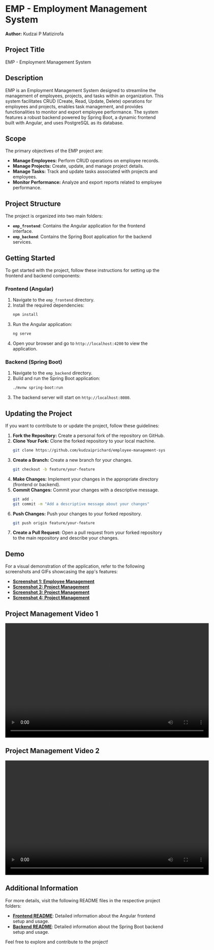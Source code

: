 
# EMP - Employment Management System

**Author:** Kudzai P Matizirofa

## Project Title

EMP - Employment Management System

## Description

EMP is an Employment Management System designed to streamline the management of employees, projects, and tasks within an organization. This system facilitates CRUD (Create, Read, Update, Delete) operations for employees and projects, enables task management, and provides functionalities to monitor and export employee performance. The system features a robust backend powered by Spring Boot, a dynamic frontend built with Angular, and uses PostgreSQL as its database.

## Scope

The primary objectives of the EMP project are:
- **Manage Employees:** Perform CRUD operations on employee records.
- **Manage Projects:** Create, update, and manage project details.
- **Manage Tasks:** Track and update tasks associated with projects and employees.
- **Monitor Performance:** Analyze and export reports related to employee performance.

## Project Structure

The project is organized into two main folders:

- **`emp_frontend`**: Contains the Angular application for the frontend interface.
- **`emp_backend`**: Contains the Spring Boot application for the backend services.

## Getting Started

To get started with the project, follow these instructions for setting up the frontend and backend components:

### Frontend (Angular)

1. Navigate to the `emp_frontend` directory.
2. Install the required dependencies:
   ```bash
   npm install
   ```
3. Run the Angular application:
   ```bash
   ng serve
   ```
4. Open your browser and go to `http://localhost:4200` to view the application.

### Backend (Spring Boot)

1. Navigate to the `emp_backend` directory.
2. Build and run the Spring Boot application:
   ```bash
   ./mvnw spring-boot:run
   ```
3. The backend server will start on `http://localhost:8080`.

## Updating the Project

If you want to contribute to or update the project, follow these guidelines:

1. **Fork the Repository:** Create a personal fork of the repository on GitHub.
2. **Clone Your Fork:** Clone the forked repository to your local machine.
   ```bash
   git clone https://github.com/kudzaiprichard/employee-management-system.git
   ```
3. **Create a Branch:** Create a new branch for your changes.
   ```bash
   git checkout -b feature/your-feature
   ```
4. **Make Changes:** Implement your changes in the appropriate directory (frontend or backend).
5. **Commit Changes:** Commit your changes with a descriptive message.
   ```bash
   git add .
   git commit -m "Add a descriptive message about your changes"
   ```
6. **Push Changes:** Push your changes to your forked repository.
   ```bash
   git push origin feature/your-feature
   ```
7. **Create a Pull Request:** Open a pull request from your forked repository to the main repository and describe your changes.

## Demo

For a visual demonstration of the application, refer to the following screenshots and GIFs showcasing the app's features:

- **[Screenshot 1: Employee Management](demo/shot%20(1).png)**
- **[Screenshot 2: Project Management](demo/shot%20(2).png)**
- **[Screenshot 3: Project Management](demo/shot%20(3).png)**
- **[Screenshot 4: Project Management](demo/shot%20(4).png)**
<div class="video-section">
  <h2>Project Management Video 1</h2>
  <video width="640" height="360" controls>
    <source src="demo/demo_1.mp4" type="video/mp4">
    Your browser does not support the video tag.
  </video>
</div>

<div class="video-section">
  <h2>Project Management Video 2</h2>
  <video width="640" height="360" controls>
    <source src="demo/demo_2.mp4" type="video/mp4">
    Your browser does not support the video tag.
  </video>
</div>



## Additional Information

For more details, visit the following README files in the respective project folders:

- **[Frontend README](path-to-emp_frontend-readme)**: Detailed information about the Angular frontend setup and usage.
- **[Backend README](path-to-emp_backend-readme)**: Detailed information about the Spring Boot backend setup and usage.

Feel free to explore and contribute to the project!
```

